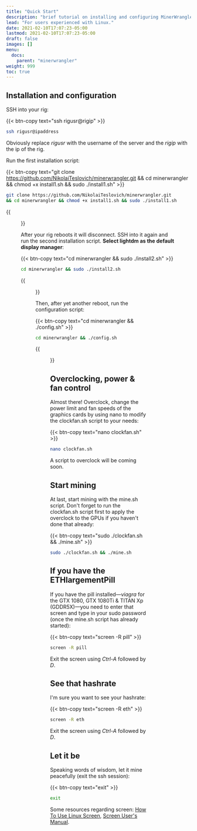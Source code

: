 ```yaml
---
title: "Quick Start"
description: "brief tutorial on installing and configuring MinerWrangler."
lead: "For users experienced with Linux."
date: 2021-02-10T17:07:23-05:00
lastmod: 2021-02-10T17:07:23-05:00
draft: false
images: []
menu:
  docs:
    parent: "minerwrangler"
weight: 999
toc: true
---
```


## Installation and configuration

SSH into your rig:

{{< btn-copy text="ssh rigusr@rigip" >}}

```bash
ssh rigusr@ipaddress
```

Obviously replace *rigusr* with the username of the server and the *rigip* with the ip of the rig.

Run the first installation script:

{{< btn-copy text="git clone https://github.com/NikolaiTeslovich/minerwrangler.git && cd minerwrangler && chmod +x install1.sh && sudo ./install1.sh" >}}

```bash
git clone https://github.com/NikolaiTeslovich/minerwrangler.git
&& cd minerwrangler && chmod +x install1.sh && sudo ./install1.sh
```

{{<figure src="/images/wrangler1.gif" alt="terminalgif" position="center" caption="" titlePosition="center" width="650">}}

After your rig reboots it will disconnect. SSH into it again and run the second installation script. **Select lightdm as the default display manager**:

{{< btn-copy text="cd minerwrangler && sudo ./install2.sh" >}}

```bash
cd minerwrangler && sudo ./install2.sh
```
{{<figure src="/images/wrangler2.gif" alt="terminalgif" position="center" caption="" titlePosition="center" width="650">}}

Then, after yet another reboot, run the configuration script:

{{< btn-copy text="cd minerwrangler && ./config.sh" >}}

```bash
cd minerwrangler && ./config.sh
```

{{<figure src="/images/wrangler3.gif" alt="terminalgif" position="center" caption="" titlePosition="center" width="650">}}

## Overclocking, power & fan control

Almost there! Overclock, change the power limit and fan speeds of the graphics cards by using nano to modify the clockfan.sh script to your needs:

{{< btn-copy text="nano clockfan.sh" >}}

```bash
nano clockfan.sh
```

A script to overclock will be coming soon.

## Start mining

At last, start mining with the mine.sh script. Don't forget to run the clockfan.sh script first to apply the overclock to the GPUs if you haven't done that already:

{{< btn-copy text="sudo ./clockfan.sh && ./mine.sh" >}}

```bash
sudo ./clockfan.sh && ./mine.sh
```
## If you have the ETHlargementPill

If you have the pill installed—*viagra* for the GTX 1080, GTX 1080Ti & TITAN Xp (GDDR5X)—you need to enter that screen and type in your sudo password (once the mine.sh script has already started):

{{< btn-copy text="screen -R pill" >}}

```bash
screen -R pill
```

Exit the screen using *Ctrl-A* followed by *D*.

## See that hashrate

I'm sure you want to see your hashrate:

{{< btn-copy text="screen -R eth" >}}

```bash
screen -R eth
```

Exit the screen using *Ctrl-A* followed by *D*.

## Let it be

Speaking words of wisdom, let it mine peacefully (exit the ssh session):

{{< btn-copy text="exit" >}}

```bash
exit
```

Some resources regarding screen: [How To Use Linux Screen](https://linuxize.com/post/how-to-use-linux-screen/), [Screen User's Manual](https://www.gnu.org/software/screen/manual/screen.html).
